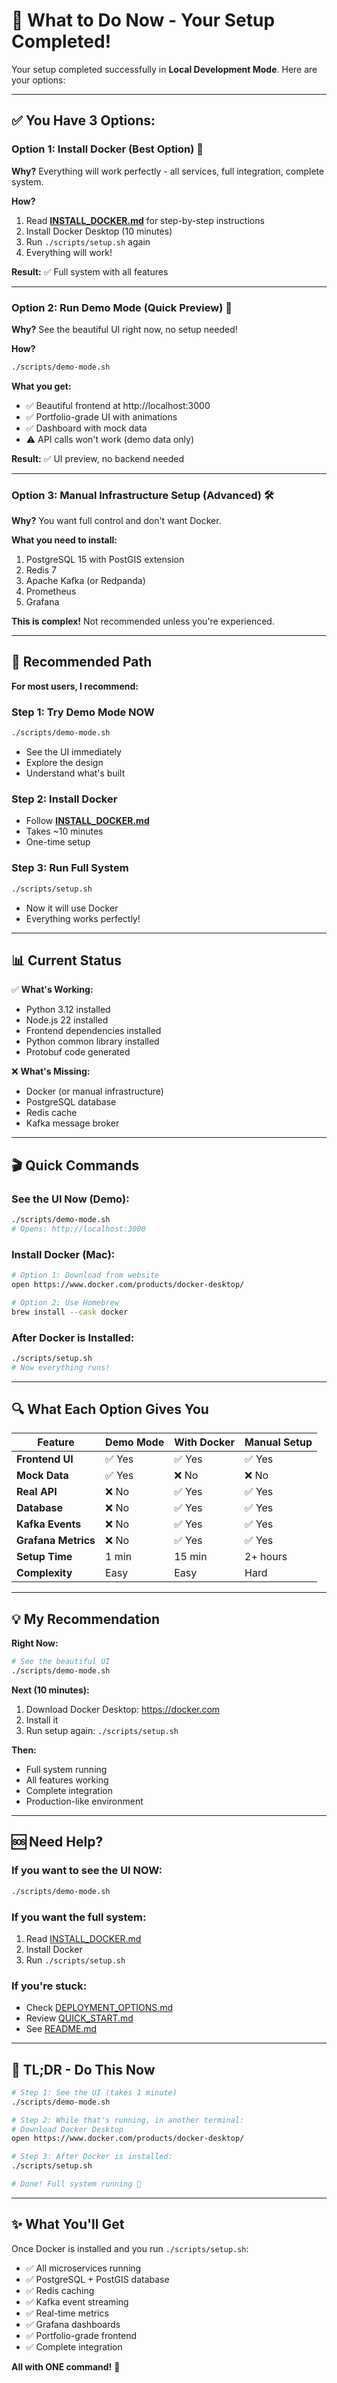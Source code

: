 # 🎯 What to Do Now - Your Setup Completed!

Your setup completed successfully in **Local Development Mode**. Here are your options:

---

## ✅ You Have 3 Options:

### Option 1: Install Docker (Best Option) 🐳

**Why?** Everything will work perfectly - all services, full integration, complete system.

**How?**
1. Read **[INSTALL_DOCKER.md](INSTALL_DOCKER.md)** for step-by-step instructions
2. Install Docker Desktop (10 minutes)
3. Run `./scripts/setup.sh` again
4. Everything will work!

**Result:** ✅ Full system with all features

---

### Option 2: Run Demo Mode (Quick Preview) 🎨

**Why?** See the beautiful UI right now, no setup needed!

**How?**
```bash
./scripts/demo-mode.sh
```

**What you get:**
- ✅ Beautiful frontend at http://localhost:3000
- ✅ Portfolio-grade UI with animations
- ✅ Dashboard with mock data
- ⚠️ API calls won't work (demo data only)

**Result:** ✅ UI preview, no backend needed

---

### Option 3: Manual Infrastructure Setup (Advanced) 🛠️

**Why?** You want full control and don't want Docker.

**What you need to install:**
1. PostgreSQL 15 with PostGIS extension
2. Redis 7
3. Apache Kafka (or Redpanda)
4. Prometheus
5. Grafana

**This is complex!** Not recommended unless you're experienced.

---

## 🚀 Recommended Path

**For most users, I recommend:**

### Step 1: Try Demo Mode NOW
```bash
./scripts/demo-mode.sh
```
- See the UI immediately
- Explore the design
- Understand what's built

### Step 2: Install Docker
- Follow **[INSTALL_DOCKER.md](INSTALL_DOCKER.md)**
- Takes ~10 minutes
- One-time setup

### Step 3: Run Full System
```bash
./scripts/setup.sh
```
- Now it will use Docker
- Everything works perfectly!

---

## 📊 Current Status

✅ **What's Working:**
- Python 3.12 installed
- Node.js 22 installed
- Frontend dependencies installed
- Python common library installed
- Protobuf code generated

❌ **What's Missing:**
- Docker (or manual infrastructure)
- PostgreSQL database
- Redis cache
- Kafka message broker

---

## 🎬 Quick Commands

### See the UI Now (Demo):
```bash
./scripts/demo-mode.sh
# Opens: http://localhost:3000
```

### Install Docker (Mac):
```bash
# Option 1: Download from website
open https://www.docker.com/products/docker-desktop/

# Option 2: Use Homebrew
brew install --cask docker
```

### After Docker is Installed:
```bash
./scripts/setup.sh
# Now everything runs!
```

---

## 🔍 What Each Option Gives You

| Feature | Demo Mode | With Docker | Manual Setup |
|---------|-----------|-------------|--------------|
| **Frontend UI** | ✅ Yes | ✅ Yes | ✅ Yes |
| **Mock Data** | ✅ Yes | ❌ No | ❌ No |
| **Real API** | ❌ No | ✅ Yes | ✅ Yes |
| **Database** | ❌ No | ✅ Yes | ✅ Yes |
| **Kafka Events** | ❌ No | ✅ Yes | ✅ Yes |
| **Grafana Metrics** | ❌ No | ✅ Yes | ✅ Yes |
| **Setup Time** | 1 min | 15 min | 2+ hours |
| **Complexity** | Easy | Easy | Hard |

---

## 💡 My Recommendation

**Right Now:**
```bash
# See the beautiful UI
./scripts/demo-mode.sh
```

**Next (10 minutes):**
1. Download Docker Desktop: https://docker.com
2. Install it
3. Run setup again: `./scripts/setup.sh`

**Then:**
- Full system running
- All features working
- Complete integration
- Production-like environment

---

## 🆘 Need Help?

### If you want to see the UI NOW:
```bash
./scripts/demo-mode.sh
```

### If you want the full system:
1. Read [INSTALL_DOCKER.md](INSTALL_DOCKER.md)
2. Install Docker
3. Run `./scripts/setup.sh`

### If you're stuck:
- Check [DEPLOYMENT_OPTIONS.md](DEPLOYMENT_OPTIONS.md)
- Review [QUICK_START.md](QUICK_START.md)
- See [README.md](README.md)

---

## 🎯 TL;DR - Do This Now

```bash
# Step 1: See the UI (takes 1 minute)
./scripts/demo-mode.sh

# Step 2: While that's running, in another terminal:
# Download Docker Desktop
open https://www.docker.com/products/docker-desktop/

# Step 3: After Docker is installed:
./scripts/setup.sh

# Done! Full system running 🎉
```

---

## ✨ What You'll Get

Once Docker is installed and you run `./scripts/setup.sh`:

- ✅ All microservices running
- ✅ PostgreSQL + PostGIS database
- ✅ Redis caching
- ✅ Kafka event streaming
- ✅ Real-time metrics
- ✅ Grafana dashboards
- ✅ Portfolio-grade frontend
- ✅ Complete integration

**All with ONE command!** 🚀





